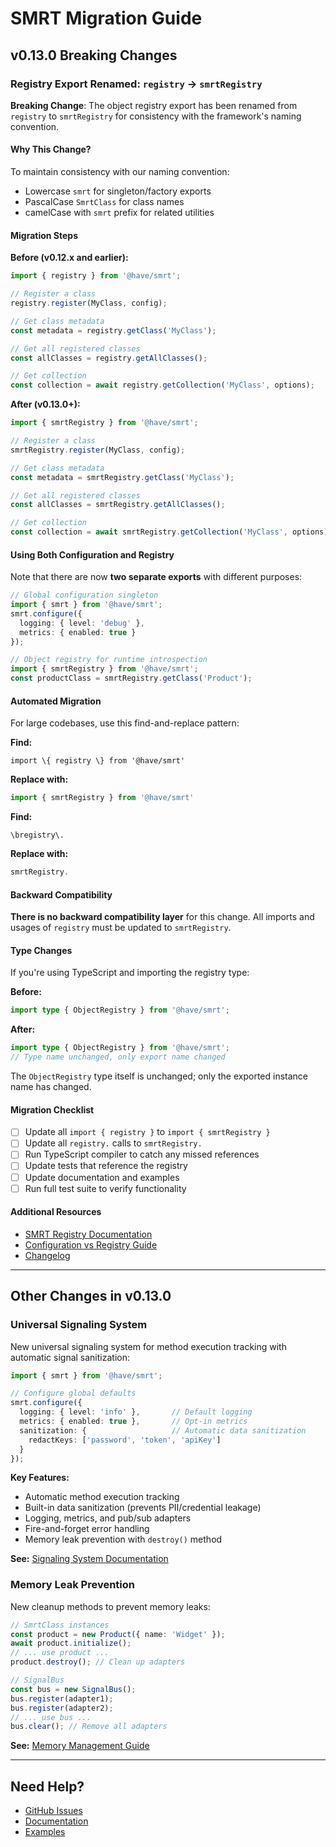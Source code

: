 # SMRT Migration Guide

## v0.13.0 Breaking Changes

### Registry Export Renamed: `registry` → `smrtRegistry`

**Breaking Change**: The object registry export has been renamed from `registry` to `smrtRegistry` for consistency with the framework's naming convention.

#### Why This Change?

To maintain consistency with our naming convention:
- Lowercase `smrt` for singleton/factory exports
- PascalCase `SmrtClass` for class names
- camelCase with `smrt` prefix for related utilities

#### Migration Steps

**Before (v0.12.x and earlier):**
```typescript
import { registry } from '@have/smrt';

// Register a class
registry.register(MyClass, config);

// Get class metadata
const metadata = registry.getClass('MyClass');

// Get all registered classes
const allClasses = registry.getAllClasses();

// Get collection
const collection = await registry.getCollection('MyClass', options);
```

**After (v0.13.0+):**
```typescript
import { smrtRegistry } from '@have/smrt';

// Register a class
smrtRegistry.register(MyClass, config);

// Get class metadata
const metadata = smrtRegistry.getClass('MyClass');

// Get all registered classes
const allClasses = smrtRegistry.getAllClasses();

// Get collection
const collection = await smrtRegistry.getCollection('MyClass', options);
```

#### Using Both Configuration and Registry

Note that there are now **two separate exports** with different purposes:

```typescript
// Global configuration singleton
import { smrt } from '@have/smrt';
smrt.configure({
  logging: { level: 'debug' },
  metrics: { enabled: true }
});

// Object registry for runtime introspection
import { smrtRegistry } from '@have/smrt';
const productClass = smrtRegistry.getClass('Product');
```

#### Automated Migration

For large codebases, use this find-and-replace pattern:

**Find:**
```regex
import \{ registry \} from '@have/smrt'
```

**Replace with:**
```typescript
import { smrtRegistry } from '@have/smrt'
```

**Find:**
```regex
\bregistry\.
```

**Replace with:**
```typescript
smrtRegistry.
```

#### Backward Compatibility

**There is no backward compatibility layer** for this change. All imports and usages of `registry` must be updated to `smrtRegistry`.

#### Type Changes

If you're using TypeScript and importing the registry type:

**Before:**
```typescript
import type { ObjectRegistry } from '@have/smrt';
```

**After:**
```typescript
import type { ObjectRegistry } from '@have/smrt';
// Type name unchanged, only export name changed
```

The `ObjectRegistry` type itself is unchanged; only the exported instance name has changed.

#### Migration Checklist

- [ ] Update all `import { registry }` to `import { smrtRegistry }`
- [ ] Update all `registry.` calls to `smrtRegistry.`
- [ ] Run TypeScript compiler to catch any missed references
- [ ] Update tests that reference the registry
- [ ] Update documentation and examples
- [ ] Run full test suite to verify functionality

#### Additional Resources

- [SMRT Registry Documentation](./docs/api/registry.md)
- [Configuration vs Registry Guide](./docs/guides/configuration.md)
- [Changelog](./CHANGELOG.md)

---

## Other Changes in v0.13.0

### Universal Signaling System

New universal signaling system for method execution tracking with automatic signal sanitization:

```typescript
import { smrt } from '@have/smrt';

// Configure global defaults
smrt.configure({
  logging: { level: 'info' },       // Default logging
  metrics: { enabled: true },       // Opt-in metrics
  sanitization: {                   // Automatic data sanitization
    redactKeys: ['password', 'token', 'apiKey']
  }
});
```

**Key Features:**
- Automatic method execution tracking
- Built-in data sanitization (prevents PII/credential leakage)
- Logging, metrics, and pub/sub adapters
- Fire-and-forget error handling
- Memory leak prevention with `destroy()` method

**See:** [Signaling System Documentation](./docs/guides/signals.md)

### Memory Leak Prevention

New cleanup methods to prevent memory leaks:

```typescript
// SmrtClass instances
const product = new Product({ name: 'Widget' });
await product.initialize();
// ... use product ...
product.destroy(); // Clean up adapters

// SignalBus
const bus = new SignalBus();
bus.register(adapter1);
bus.register(adapter2);
// ... use bus ...
bus.clear(); // Remove all adapters
```

**See:** [Memory Management Guide](./docs/guides/memory-management.md)

---

## Need Help?

- [GitHub Issues](https://github.com/happyvertical/sdk/issues)
- [Documentation](./docs/)
- [Examples](./examples/)

